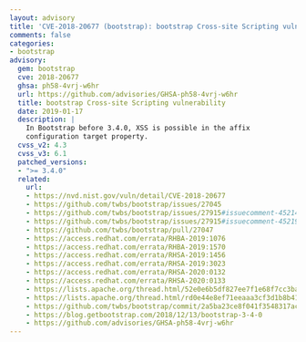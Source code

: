 ```yaml
---
layout: advisory
title: 'CVE-2018-20677 (bootstrap): bootstrap Cross-site Scripting vulnerability'
comments: false
categories:
- bootstrap
advisory:
  gem: bootstrap
  cve: 2018-20677
  ghsa: ph58-4vrj-w6hr
  url: https://github.com/advisories/GHSA-ph58-4vrj-w6hr
  title: bootstrap Cross-site Scripting vulnerability
  date: 2019-01-17
  description: |
    In Bootstrap before 3.4.0, XSS is possible in the affix
    configuration target property.
  cvss_v2: 4.3
  cvss_v3: 6.1
  patched_versions:
  - ">= 3.4.0"
  related:
    url:
    - https://nvd.nist.gov/vuln/detail/CVE-2018-20677
    - https://github.com/twbs/bootstrap/issues/27045
    - https://github.com/twbs/bootstrap/issues/27915#issuecomment-452140906
    - https://github.com/twbs/bootstrap/issues/27915#issuecomment-452196628
    - https://github.com/twbs/bootstrap/pull/27047
    - https://access.redhat.com/errata/RHBA-2019:1076
    - https://access.redhat.com/errata/RHBA-2019:1570
    - https://access.redhat.com/errata/RHSA-2019:1456
    - https://access.redhat.com/errata/RHSA-2019:3023
    - https://access.redhat.com/errata/RHSA-2020:0132
    - https://access.redhat.com/errata/RHSA-2020:0133
    - https://lists.apache.org/thread.html/52e0e6b5df827ee7f1e68f7cc3babe61af3b2160f5d74a85469b7b0e@
    - https://lists.apache.org/thread.html/rd0e44e8ef71eeaaa3cf3d1b8b41eb25894372e2995ec908ce7624d26@
    - https://github.com/twbs/bootstrap/commit/2a5ba23ce8f041f3548317acc992ed8a736b609d
    - https://blog.getbootstrap.com/2018/12/13/bootstrap-3-4-0
    - https://github.com/advisories/GHSA-ph58-4vrj-w6hr
---
```

